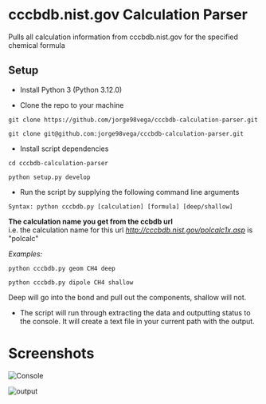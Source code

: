 # cccbdb.nist.gov Calculation Parser

Pulls all calculation information from cccbdb.nist.gov for the specified chemical formula

## Setup

* Install Python 3 (Python 3.12.0)

* Clone the repo to your machine

`git clone https://github.com/jorge98vega/cccbdb-calculation-parser.git`

`git clone git@github.com:jorge98vega/cccbdb-calculation-parser.git`

* Install script dependencies

`cd cccbdb-calculation-parser`

`python setup.py develop`

* Run the script by supplying the following command line arguments

`Syntax: python cccbdb.py [calculation] [formula] [deep/shallow]`

**The calculation name you get from the ccbdb url**  
i.e. the calculation name for this url *http://cccbdb.nist.gov/polcalc1x.asp* is "polcalc"

*Examples:*

`python cccbdb.py geom CH4 deep`

`python cccbdb.py dipole CH4 shallow`

Deep will go into the bond and pull out the components, shallow will not.

* The script will run through extracting the data and outputting status to the console.  It will create a text file in your current path with the output.

# Screenshots

![Console](screenshots/console.jpg)

![output](screenshots/output.jpg)
